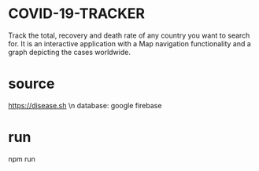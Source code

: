 # COVID-19-TRACKER
Track the total, recovery and death rate of any country you want to search for. It is an interactive application with a Map navigation functionality and a graph depicting the cases worldwide.

# source
https://disease.sh \n
database: google firebase

# run
npm run
